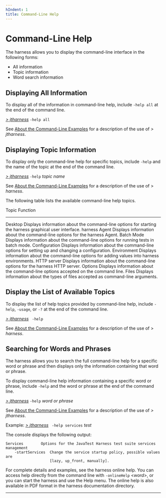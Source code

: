 ```yaml
---
hIndent: 1
title: Command-Line Help
---
```


# Command-Line Help

The harness allows you to display the command-line interface in the following forms:

-   All information
-   Topic information
-   Word search information

## Displaying All Information

To display all of the information in command-line help, include `-help all` at the end of the
command line.

[*\> jtharness*](aboutExamples.html) `-help all`

See [About the Command-Line Examples](aboutExamples.html) for a description of the use of *\>
jtharness*.

## Displaying Topic Information

To display only the command-line help for specific topics, include `-help` and the name of the topic
at the end of the command line.

[*\> jtharness*](aboutExamples.html) `-help` *topic name*

See [About the Command-Line Examples](aboutExamples.html) for a description of the use of \>
*harness*.

The following table lists the available command-line help topics.

  Topic           Function
  --------------- --------------------------------------------------------------------------------------------------------
  Desktop         Displays information about the command-line options for starting the harness graphical user interface.
  harness Agent   Displays information about the command-line options for the harness Agent.
  Batch Mode      Displays information about the command-line options for running tests in batch mode.
  Configuration   Displays information about the command-line options for setting up and changing a configuration.
  Environment     Displays information about the command-line options for adding values into harness environments.
  HTTP server     Displays information about the command-line options for the harness HTTP server.
  Options         Displays information about the command-line options accepted on the command line.
  Files           Displays information about the types of files accepted as command-line arguments.

## Display the List of Available Topics

To display the list of help topics provided by command-line help, include `-help`, `-usage`, or `-?`
at the end of the command line.

[*\> jtharness*](aboutExamples.html) ` -help`

See [About the Command-Line Examples](aboutExamples.html) for a description of the use of \>
*harness*.

## Searching for Words and Phrases

The harness allows you to search the full command-line help for a specific word or phrase and then
displays only the information containing that word or phrase.

To display command-line help information containing a specific word or phrase, include `-help` and
the word or phrase at the end of the command line.

[*\> jtharness*](aboutExamples.html) `-help` *word or phrase*

See [About the Command-Line Examples](aboutExamples.html) for a description of the use of *\>
jtharness*.

Example: [*\> jtharness*](aboutExamples.html) ` -help services` *test*

The console displays the following output:

    Services        Options for the JavaTest Harness test suite services management
        -startServices  Change the service startup policy, possible values are
                        [lazy, up_front, manually].

For complete details and examples, see the harness online help. You can access help directly from
the command line with `-onlineHelp` \<*word*\>, or you can start the harness and use the Help menu.
The online help is also available in PDF format in the harness documentation directory.

----------------------------------------------------------------------------------------------------


